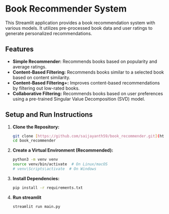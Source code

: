 # Book Recommender System

This Streamlit application provides a book recommendation system with various models. It utilizes pre-processed book data and user ratings to generate personalized recommendations.

## Features

- **Simple Recommender:** Recommends books based on popularity and average ratings.
- **Content-Based Filtering:** Recommends books similar to a selected book based on content similarity.
- **Content-Based Filtering+:** Improves content-based recommendations by filtering out low-rated books.
- **Collaborative Filtering:** Recommends books based on user preferences using a pre-trained Singular Value Decomposition (SVD) model.

## Setup and Run Instructions

1.  **Clone the Repository:**

    ```bash
    git clone [https://github.com/saijayanth59/book_recommender.git](https://github.com/saijayanth59/book_recommender.git)
    cd book_recommender
    ```

2.  **Create a Virtual Environment (Recommended):**

    ```bash
    python3 -m venv venv
    source venv/bin/activate  # On Linux/macOS
    # venv\Scripts\activate  # On Windows
    ```

3.  **Install Dependencies:**

    ```bash
    pip install -r requirements.txt
    ```

4.  **Run streamlit**
    ```bash
    streamlit run main.py
    ```
